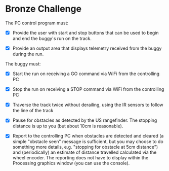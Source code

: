 # Bronze Challenge

The PC control program must:
- [X] Provide the user with start and stop buttons that can be used to begin and end the buggy's run on the track.
- [X] Provide an output area that displays telemetry received from the buggy during the run.


The buggy must:
- [X] Start the run on receiving a GO command via WiFi  from the controlling PC
- [X] Stop the run on receiving a STOP command via WiFi from the controlling PC
- [X] Traverse the track twice without derailing, using the IR sensors to follow the line of the track
- [X] Pause for obstacles as detected by the US rangefinder. The stopping distance is up to you (but about 10cm is reasonable).
- [X] Report to the controlling PC when obstacles are detected and cleared (a simple "obstacle seen" message is sufficient, but you may choose to do something more details, e.g. "stopping for obstacle at 5cm distance") and (periodically) an estimate of distance travelled calculated via the wheel encoder. The reporting does not have to display within the Processing graphics window (you can use the console).


